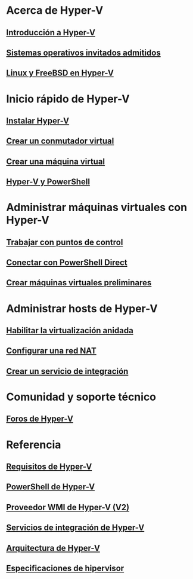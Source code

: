 # Acerca de Hyper-V
## [Introducción a Hyper-V](./about/index.md)
## [Sistemas operativos invitados admitidos](about/supported-guest-os.md)
## [Linux y FreeBSD en Hyper-V](https://technet.microsoft.com/library/dn531030.aspx)
# Inicio rápido de Hyper-V
## [Instalar Hyper-V](quick-start/enable-hyper-v.md)
## [Crear un conmutador virtual](quick-start/connect-to-network.md)
## [Crear una máquina virtual](quick-start/create-virtual-machine.md)
## [Hyper-V y PowerShell](quick-start/try-hyper-v-powershell.md)
# Administrar máquinas virtuales con Hyper-V
## [Trabajar con puntos de control](user-guide/checkpoints.md)
## [Conectar con PowerShell Direct](user-guide/powershell-direct.md)
## [Crear máquinas virtuales preliminares](user-guide/create-pre-release-vm.md) 
# Administrar hosts de Hyper-V
## [Habilitar la virtualización anidada](user-guide/nested-virtualization.md)
## [Configurar una red NAT](user-guide/setup-nat-network.md)
## [Crear un servicio de integración](user-guide/make-integration-service.md)
# Comunidad y soporte técnico
## [Foros de Hyper-V](https://social.technet.microsoft.com/Forums/windowsserver/en-US/home?forum=winserverhyperv)
# Referencia
## [Requisitos de Hyper-V](reference/hyper-v-requirements.md)
## [PowerShell de Hyper-V](https://technet.microsoft.com/library/hh848559.aspx)
## [Proveedor WMI de Hyper-V (V2)](https://msdn.microsoft.com/library/hh850319.aspx)
## [Servicios de integración de Hyper-V](reference/integration-services.md)
## [Arquitectura de Hyper-V](https://msdn.microsoft.com/en-us/library/cc768520(v=bts.10).aspx)
## [Especificaciones de hipervisor](reference/tlfs.md)


<!--HONumber=Jan17_HO2-->


